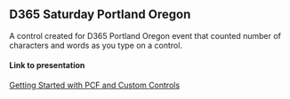 ## D365 Saturday Portland Oregon
A control created for D365 Portland Oregon event that counted number of characters and words as you type on a control.

#### Link to presentation
[Getting Started with PCF and Custom Controls](https://www.slideshare.net/DanishNaglekar/getting-started-with-pcf-custom-controls)
